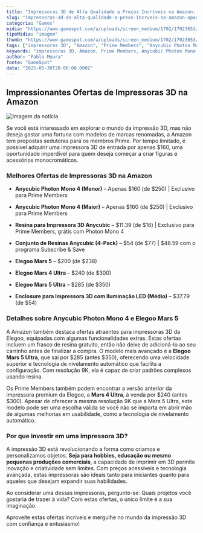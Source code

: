 ```yaml
---
title: "Impressoras 3D de Alta Qualidade a Preços Incríveis na Amazon: Oportunidade para Prime Members"
slug: "impressoras-3d-de-alta-qualidade-a-preos-incrveis-na-amazon-oportunidade-para-prime-members"
categoria: "Games"
midia: "https://www.gamespot.com/a/uploads/screen_medium/1702/17023653/4445817-mixcollage-18-feb-2025-10-25-am-6751.jpg"
tipoMidia: "imagem"
thumb: "https://www.gamespot.com/a/uploads/screen_medium/1702/17023653/4445817-mixcollage-18-feb-2025-10-25-am-6751.jpg"
tags: ["impressoras 3D", "Amazon", "Prime Members", "Anycubic Photon Mono 4", "Elegoo Mars 5", "resina", "impressão 3D", "ofertas", "tecnologia"]
keywords: "impressoras 3D, Amazon, Prime Members, Anycubic Photon Mono 4, Elegoo Mars 5, resina, impressão 3D, ofertas, tecnologia"
author: "Pablo Moura"
fonte: "GameSpot"
data: "2025-05-30T20:06:00.000Z"
---
```

## Impressionantes Ofertas de Impressoras 3D na Amazon

![Imagem da notícia](https://www.gamespot.com/a/uploads/screen_medium/1702/17023653/4445817-mixcollage-18-feb-2025-10-25-am-6751.jpg)

Se você está interessado em explorar o mundo da impressão 3D, mas não deseja gastar uma fortuna com modelos de marcas renomadas, a Amazon tem propostas sedutoras para os membros Prime. Por tempo limitado, é possível adquirir uma impressora 3D de entrada por apenas $160, uma oportunidade imperdível para quem deseja começar a criar figuras e acessórios monocromáticos.

### Melhores Ofertas de Impressoras 3D na Amazon

- **Anycubic Photon Mono 4 (Menor)** – Apenas $160 (de $250) | Exclusivo para Prime Members

- **Anycubic Photon Mono 4 (Maior)** – Apenas $160 (de $250) | Exclusivo para Prime Members

- **Resina para Impressora 3D Anycubic** – $11.39 (de $16) | Exclusivo para Prime Members, grátis com Photon Mono 4

- **Conjunto de Resinas Anycubic (4-Pack)** – $54 (de $77) | $48.59 com o programa Subscribe & Save

- **Elegoo Mars 5** – $200 (de $238)

- **Elegoo Mars 4 Ultra** – $240 (de $300)

- **Elegoo Mars 5 Ultra** – $285 (de $350)

- **Enclosure para Impressora 3D com Iluminação LED (Médio)** – $37.79 (de $54)

### Detalhes sobre Anycubic Photon Mono 4 e Elegoo Mars 5

A Amazon também destaca ofertas atraentes para impressoras 3D da Elegoo, equipadas com algumas funcionalidades extras. Estas ofertas incluem um frasco de resina gratuito, então não deixe de adicioná-lo ao seu carrinho antes de finalizar a compra. O modelo mais avançado é a **Elegoo Mars 5 Ultra**, que sai por $285 (antes $350), oferecendo uma velocidade superior e tecnologia de nivelamento automático que facilita a configuração. Com resolução 9K, ela é capaz de criar padrões complexos usando resina.

Os Prime Members também podem encontrar a versão anterior da impressora premium da Elegoo, a **Mars 4 Ultra**, à venda por $240 (antes $300). Apesar de oferecer a mesma resolução 9K que a Mars 5 Ultra, este modelo pode ser uma escolha válida se você não se importa em abrir mão de algumas melhorias em usabilidade, como a tecnologia de nivelamento automático.

### Por que investir em uma impressora 3D?

A impressão 3D está revolucionando a forma como criamos e personalizamos objetos. **Seja para hobbies, educação ou mesmo pequenas produções comerciais**, a capacidade de imprimir em 3D permite inovação e criatividade sem limites. Com preços acessíveis e tecnologia avançada, estas impressoras são ideais tanto para iniciantes quanto para aqueles que desejam expandir suas habilidades.

Ao considerar uma dessas impressoras, pergunte-se: Quais projetos você gostaria de trazer à vida? Com estas ofertas, o único limite é a sua imaginação.

Aproveite estas ofertas incríveis e mergulhe no mundo da impressão 3D com confiança e entusiasmo!